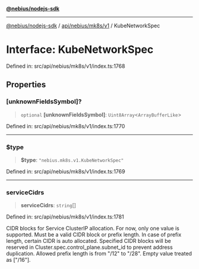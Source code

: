 [**@nebius/nodejs-sdk**](../../../../../README.md)

***

[@nebius/nodejs-sdk](../../../../../README.md) / [api/nebius/mk8s/v1](../README.md) / KubeNetworkSpec

# Interface: KubeNetworkSpec

Defined in: src/api/nebius/mk8s/v1/index.ts:1768

## Properties

### \[unknownFieldsSymbol\]?

> `optional` **\[unknownFieldsSymbol\]**: `Uint8Array`\<`ArrayBufferLike`\>

Defined in: src/api/nebius/mk8s/v1/index.ts:1770

***

### $type

> **$type**: `"nebius.mk8s.v1.KubeNetworkSpec"`

Defined in: src/api/nebius/mk8s/v1/index.ts:1769

***

### serviceCidrs

> **serviceCidrs**: `string`[]

Defined in: src/api/nebius/mk8s/v1/index.ts:1781

CIDR blocks for Service ClusterIP allocation.
 For now, only one value is supported.
 Must be a valid CIDR block or prefix length.
 In case of prefix length, certain CIDR is auto allocated.
 Specified CIDR blocks will be reserved in Cluster.spec.control_plane.subnet_id to prevent address duplication.
 Allowed prefix length is from "/12" to "/28".
 Empty value treated as ["/16"].
